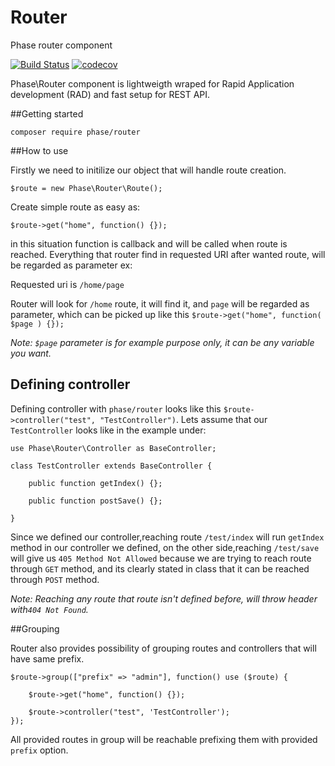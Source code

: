 # Router
Phase router component

[![Build Status](https://travis-ci.org/PhaseComponents/Router.svg?branch=master)](https://travis-ci.org/PhaseComponents/Router)
[![codecov](https://codecov.io/gh/PhaseComponents/Router/branch/master/graph/badge.svg)](https://codecov.io/gh/PhaseComponents/Router)


Phase\Router component is lightweigth wraped for Rapid Application development (RAD) and fast setup for REST API.

##Getting started

`composer require phase/router`


##How to use

Firstly we need to initilize our object that will handle route creation.

`$route = new Phase\Router\Route();`

Create simple route as easy as:

`$route->get("home", function() {});`

in this situation function is callback and will be called when route is reached. Everything that router find in requested URI after wanted route, will be regarded as parameter ex:

Requested uri is `/home/page`

Router will look for `/home` route, it will find it, and `page` will be regarded as parameter, which can be picked up like this `$route->get("home", function( $page ) {});`

*Note: `$page` parameter is for example purpose only, it can be any variable you want.*

## Defining controller

Defining controller with `phase/router` looks like this `$route->controller("test", "TestController")`.
Lets assume that our `TestController` looks like in the example under:


    use Phase\Router\Controller as BaseController;

    class TestController extends BaseController {

        public function getIndex() {};
    
        public function postSave() {};

    }  

Since we defined our controller,reaching route `/test/index` will run `getIndex` method in our controller we defined, on the other side,reaching `/test/save` will give us `405 Method Not Allowed` because we are trying to reach route through `GET` method, and its clearly stated in class that it can be reached through `POST` method.

*Note: Reaching any route that route isn't defined before, will throw header with`404 Not Found`.*

##Grouping

Router also provides possibility of grouping routes and controllers that will have same prefix.


    $route->group(["prefix" => "admin"], function() use ($route) {
    
        $route->get("home", function() {});
    
        $route->controller("test", 'TestController');
    });
    
All provided routes in group will be reachable prefixing them with provided `prefix` option.


